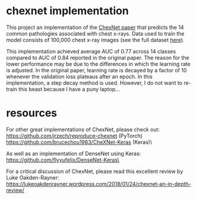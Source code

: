# chexnet implementation
This project an implementation of the [ChexNet paper](https://arxiv.org/abs/1711.05225) that predicts the 14 common pathologies associated with chest x-rays. Data used to train the model consists of 100,000 chest x-ray images (see the full dataset [here](https://nihcc.app.box.com/v/ChestXray-NIHCC)). 

This implementation achieved average AUC of 0.77 across 14 classes compared to AUC of 0.84 reported in the original paper. The reason for the lower performance may be due to the differences in which the learning rate is adjusted. In the original paper, learning rate is decayed by a factor of 10 whenever the validation loss plateaus after an epoch. In this implementation, a step decay method is used. However, I do not want to re-train this beast because I have a puny laptop...

# resources
For other great implementations of ChexNet, please check out:\
https://github.com/jrzech/reproduce-chexnet (PyTorch)\
https://github.com/brucechou1983/CheXNet-Keras (Keras)\

As well as an implementation of DenseNet using Keras:\
https://github.com/flyyufelix/DenseNet-Keras\

For a critical discussion of ChexNet, please read this excellent review by Luke Oakden-Rayner:
https://lukeoakdenrayner.wordpress.com/2018/01/24/chexnet-an-in-depth-review/
